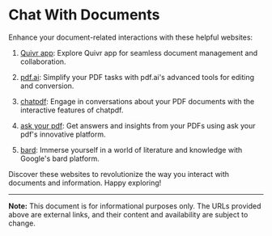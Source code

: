# Chat With Documents

Enhance your document-related interactions with these helpful websites:

1. [Quivr app](https://www.quivr.app/): Explore Quivr app for seamless document management and collaboration.

2. [pdf.ai](https://pdf.ai/): Simplify your PDF tasks with pdf.ai's advanced tools for editing and conversion.

3. [chatpdf](https://www.chatpdf.com/): Engage in conversations about your PDF documents with the interactive features of chatpdf.

4. [ask your pdf](https://askyourpdf.com/): Get answers and insights from your PDFs using ask your pdf's innovative platform.

5. [bard](https://bard.google.com/): Immerse yourself in a world of literature and knowledge with Google's bard platform.

Discover these websites to revolutionize the way you interact with documents and information. Happy exploring!

---

**Note:** This document is for informational purposes only. The URLs provided above are external links, and their content and availability are subject to change.

